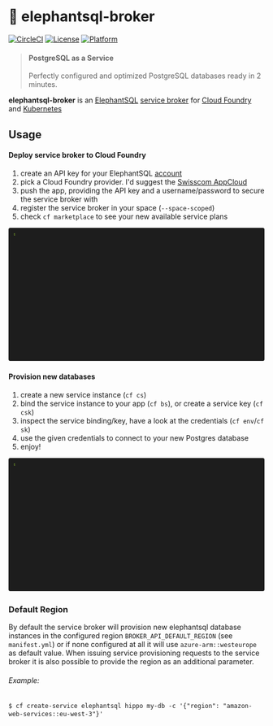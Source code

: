 # :elephant: elephantsql-broker

[![CircleCI](https://circleci.com/gh/JamesClonk/elephantsql-broker.svg?style=svg)](https://circleci.com/gh/JamesClonk/elephantsql-broker)
[![License](https://img.shields.io/badge/license-Apache--2.0-blue)](https://github.com/JamesClonk/elephantsql-broker/blob/master/LICENSE)
[![Platform](https://img.shields.io/badge/platform-Cloud%20Foundry-lightgrey)](https://developer.swisscom.com/)

> #### PostgreSQL as a Service
> Perfectly configured and optimized PostgreSQL databases ready in 2 minutes.

**elephantsql-broker** is an [ElephantSQL](https://www.elephantsql.com/) [service broker](https://www.openservicebrokerapi.org/) for [Cloud Foundry](https://www.cloudfoundry.org/) and [Kubernetes](https://kubernetes.io/)

## Usage

#### Deploy service broker to Cloud Foundry

1. create an API key for your ElephantSQL [account](https://customer.elephantsql.com/apikeys)
2. pick a Cloud Foundry provider.
   I'd suggest the [Swisscom AppCloud](https://developer.swisscom.com/)
3. push the app, providing the API key and a username/password to secure the service broker with
4. register the service broker in your space (`--space-scoped`)
5. check `cf marketplace` to see your new available service plans

![create service broker](https://raw.githubusercontent.com/JamesClonk/elephantsql-broker/recordings/recordings/setup-min.gif "create service broker")

#### Provision new databases

1. create a new service instance (`cf cs`)
2. bind the service instance to your app (`cf bs`), or create a service key (`cf csk`)
3. inspect the service binding/key, have a look at the credentials (`cf env`/`cf sk`)
4. use the given credentials to connect to your new Postgres database
5. enjoy!

![provision service](https://raw.githubusercontent.com/JamesClonk/elephantsql-broker/recordings/recordings/provisioning-min.gif "provision service")

### Default Region

By default the service broker will provision new elephantsql database instances in the configured region `BROKER_API_DEFAULT_REGION` (see `manifest.yml`) or if none configured at all it will use `azure-arm::westeurope` as default value.
When issuing service provisioning requests to the service broker it is also possible to provide the region as an additional parameter.
###### Example:
```
$ cf create-service elephantsql hippo my-db -c '{"region": "amazon-web-services::eu-west-3"}'
```
